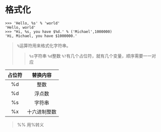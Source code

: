 # 格式化
```
>>> 'Hello, %s' % 'world'
'Hello, world'
>>> "Hi, %s, you have $%d.' % ('Michael',1000000)
'Hi, Michael, you have $1000000.'
```
> `%`运算符用来格式化字符串。
>> `%s`字符串
>> `%d`整数
>> `%?`有几个占位符，就有几个变量，顺序需要一一对应

占位符|替换内容
:-:|:-:
%d|整数|
%d|浮点数|
%s|字符串|
%x|十六进制整数|

> %% 用%转义
